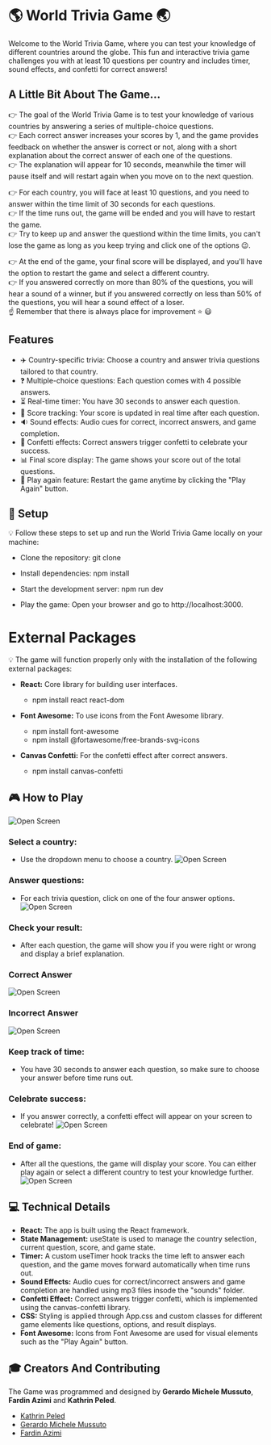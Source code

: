 # 🌎 World Trivia Game 🌏

Welcome to the World Trivia Game, where you can test your knowledge of different countries around the globe. This fun and interactive trivia game challenges you with at least 10 questions per country and includes timer, sound effects, and confetti for correct answers!

## A Little Bit About The Game...

👉 The goal of the World Trivia Game is to test your knowledge of various countries by answering a series of multiple-choice questions.  
👉 Each correct answer increases your scores by 1, and the game provides feedback on whether the answer is correct or not, along with a short explanation about the correct answer of each one of the questions.  
👉 The explanation will appear for 10 seconds, meanwhile the timer will pause itself and will restart again when you move on to the next question.

👉 For each country, you will face at least 10 questions, and you need to answer within the time limit of 30 seconds for each questions.  
👉 If the time runs out, the game will be ended and you will have to restart the game.  
👉 Try to keep up and answer the questiond within the time limits, you can't lose the game as long as you keep trying and click one of the options 😉.

👉 At the end of the game, your final score will be displayed, and you'll have the option to restart the game and select a different country.  
👉 If you answered correctly on more than 80% of the questions, you will hear a sound of a winner, but if you answered correctly on less than 50% of the questions, you will hear a sound effect of a loser.  
☝️ Remember that there is always place for improvement ⭐ 😃

## Features

- ✈️ Country-specific trivia: Choose a country and answer trivia questions tailored to that country.
- ❓ Multiple-choice questions: Each question comes with 4 possible answers.
- ⏳ Real-time timer: You have 30 seconds to answer each question.
- 📑 Score tracking: Your score is updated in real time after each question.
- 🔉 Sound effects: Audio cues for correct, incorrect answers, and game completion.
- 🎊 Confetti effects: Correct answers trigger confetti to celebrate your success.
- 📊 Final score display: The game shows your score out of the total questions.
- 🔁 Play again feature: Restart the game anytime by clicking the "Play Again" button.

## 🔨 Setup

💡 Follow these steps to set up and run the World Trivia Game locally on your machine:

- Clone the repository:
  git clone <repository-url>

- Install dependencies:
  npm install

- Start the development server:
  npm run dev

- Play the game:
  Open your browser and go to http://localhost:3000.

# External Packages

💡 The game will function properly only with the installation of the following external packages:

- **React:** Core library for building user interfaces.
  - npm install react react-dom
- **Font Awesome:** To use icons from the Font Awesome library.
  - npm install font-awesome
  - npm install @fortawesome/free-brands-svg-icons

- **Canvas Confetti:** For the confetti effect after correct answers.
  - npm install canvas-confetti

## 🎮 How to Play

![Open Screen](./world-trivia-project/src/images/Trivia-OpenScreen.png)

### Select a country:

- Use the dropdown menu to choose a country.
  ![Open Screen](./world-trivia-project/src/images/Trivia-SelectingCountry.png)

### Answer questions:

- For each trivia question, click on one of the four answer options.
  ![Open Screen](./world-trivia-project/src/images/Trivia-MultipleChoiceQuestions.png)

### Check your result:

- After each question, the game will show you if you were right or wrong and display a brief explanation.

### Correct Answer

![Open Screen](./world-trivia-project/src/images/Trivia-CorrectAnswer.png)

### Incorrect Answer

![Open Screen](./world-trivia-project/src/images/Trivia-WrongAnswer.png)

### Keep track of time:

- You have 30 seconds to answer each question, so make sure to choose your answer before time runs out.

### Celebrate success:

- If you answer correctly, a confetti effect will appear on your screen to celebrate!
  ![Open Screen](./world-trivia-project/src/images/Trivia-Confetti.png)

### End of game:

- After all the questions, the game will display your score. You can either play again or select a different country to test your knowledge further.
  ![Open Screen](./world-trivia-project/src/images/Trivia-EndGame.png)

## 💻 Technical Details

- **React:** The app is built using the React framework.
- **State Management:** useState is used to manage the country selection, current question, score, and game state.
- **Timer:** A custom useTimer hook tracks the time left to answer each question, and the game moves forward automatically when time runs out.
- **Sound Effects:** Audio cues for correct/incorrect answers and game completion are handled using mp3 files insode the "sounds" folder.
- **Confetti Effect:** Correct answers trigger confetti, which is implemented using the canvas-confetti library.
- **CSS:** Styling is applied through App.css and custom classes for different game elements like questions, options, and result displays.
- **Font Awesome:** Icons from Font Awesome are used for visual elements such as the "Play Again" button.

## 🎓 Creators And Contributing

The Game was programmed and designed by **Gerardo Michele Mussuto**, **Fardin Azimi** and **Kathrin Peled**.

- [Kathrin Peled](https://draculady.de/)
- [Gerardo Michele Mussuto](https://onid89.github.io/Web-Dev-Portfolio/)
- [Fardin Azimi](https://fardinazimi.github.io/FardinsPortfolio/)
